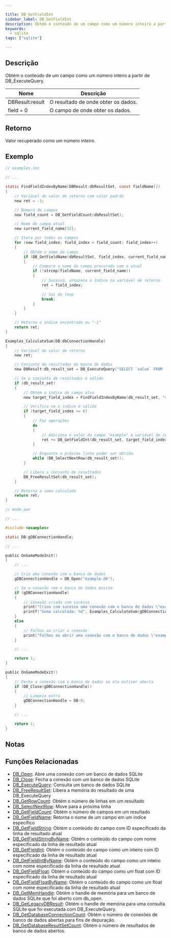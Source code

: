 ```yaml
---

title: DB_GetFieldInt
sidebar_label: DB_GetFieldInt
description: Obtém o conteúdo de um campo como um número inteiro a partir de DB_ExecuteQuery.
keywords:
  - sqlite
tags: ["sqlite"]

---
```


## Descrição

Obtém o conteúdo de um campo como um número inteiro a partir de DB_ExecuteQuery.

| Nome             | Descrição                           |
| ---------------- | ----------------------------------- |
| DBResult:result | O resultado de onde obter os dados. |
| field = 0        | O campo de onde obter os dados.     |

## Retorno

Valor recuperado como um número inteiro.

## Exemplo

```c
// examples.inc

// ...

static FindFieldIndexByName(DBResult:dbResultSet, const fieldName[])
{
    // Variável de valor de retorno com valor padrão
    new ret = -1;

    // Número de campos
    new field_count = DB_GetFieldCount(dbResultSet);

    // Nome do campo atual
    new current_field_name[32];

    // Itera por todos os campos
    for (new field_index; field_index < field_count; field_index++)
    {
        // Obtém o nome do campo
        if (DB_GetFieldName(dbResultSet, field_index, current_field_name, sizeof current_field_name))
        {
            // Compara o nome do campo procurado com o atual
            if (!strcmp(fieldName, current_field_name))
            {
                // Sucesso, armazena o índice na variável de retorno
                ret = field_index;

                // Sai do loop
                break;
            }
        }
    }

    // Retorna o índice encontrado ou "-1"
    return ret;
}

Examples_CalculateSum(DB:dbConnectionHandle)
{
    // Variável de valor de retorno
    new ret;

    // Conjunto de resultados do banco de dados
    new DBResult:db_result_set = DB_ExecuteQuery("SELECT `value` FROM `examples`");

    // Se o conjunto de resultados é válido
    if (db_result_set)
    {
        // Obtém o índice do campo alvo
        new target_field_index = FindFieldIndexByName(db_result_set, "value");

        // Verifica se o índice é válido
        if (target_field_index >= 0)
        {
            // Faz operações
            do
            {
                // Adiciona o valor do campo "example" à variável de retorno
                ret += DB_GetFieldInt(db_result_set, target_field_index);
            }

            // Enquanto a próxima linha puder ser obtida
            while (DB_SelectNextRow(db_result_set));
        }

        // Libera o conjunto de resultados
        DB_FreeResultSet(db_result_set);
    }

    // Retorna a soma calculada
    return ret;
}
```

```c
// mode.pwn

// ...

#include <examples>

static DB:gDBConnectionHandle;

// ...

public OnGameModeInit()
{
    // ...

    // Cria uma conexão com o banco de dados
    gDBConnectionHandle = DB_Open("example.db");

    // Se a conexão com o banco de dados existe
    if (gDBConnectionHandle)
    {
        // Conexão criada com sucesso
        print("Criou com sucesso uma conexão com o banco de dados \"example.db\".");
        printf("Soma calculada: %d", Examples_CalculateSum(gDBConnectionHandle));
    }
    else
    {
        // Falhou ao criar a conexão
        print("Falhou ao abrir uma conexão com o banco de dados \"example.db\".");
    }

    // ...

    return 1;
}

public OnGameModeExit()
{
    // Fecha a conexão com o banco de dados se ela estiver aberta
    if (DB_Close(gDBConnectionHandle))
    {
        // Limpeza extra
        gDBConnectionHandle = DB:0;
    }

    // ...

    return 1;
}
```

## Notas

## Funções Relacionadas

* [DB_Open](DB_Open): Abre uma conexão com um banco de dados SQLite
* [DB_Close](DB_Close): Fecha a conexão com um banco de dados SQLite
* [DB_ExecuteQuery](DB_ExecuteQuery): Consulta um banco de dados SQLite
* [DB_FreeResultSet](DB_FreeResultSet): Libera a memória do resultado de uma DB_ExecuteQuery
* [DB_GetRowCount](DB_GetRowCount): Obtém o número de linhas em um resultado
* [DB_SelectNextRow](DB_SelectNextRow): Move para a próxima linha
* [DB_GetFieldCount](DB_GetFieldCount): Obtém o número de campos em um resultado
* [DB_GetFieldName](DB_GetFieldName): Retorna o nome de um campo em um índice específico
* [DB_GetFieldString](DB_GetFieldString): Obtém o conteúdo do campo com ID especificado da linha de resultado atual
* [DB_GetFieldStringByName](DB_GetFieldStringByName): Obtém o conteúdo do campo com nome especificado da linha de resultado atual
* [DB_GetFieldInt](DB_GetFieldInt): Obtém o conteúdo do campo como um inteiro com ID especificado da linha de resultado atual
* [DB_GetFieldIntByName](DB_GetFieldIntByName): Obtém o conteúdo do campo como um inteiro com nome especificado da linha de resultado atual
* [DB_GetFieldFloat](DB_GetFieldFloat): Obtém o conteúdo do campo como um float com ID especificado da linha de resultado atual
* [DB_GetFieldFloatByName](DB_GetFieldFloatByName): Obtém o conteúdo do campo como um float com nome especificado da linha de resultado atual
* [DB_GetMemHandle](DB_GetMemHandle): Obtém o handle de memória para um banco de dados SQLite que foi aberto com db_open.
* [DB_GetLegacyDBResult](DB_GetLegacyDBResult): Obtém o handle de memória para uma consulta SQLite que foi executada com DB_ExecuteQuery.
* [DB_GetDatabaseConnectionCount](DB_GetDatabaseConnectionCount): Obtém o número de conexões de banco de dados abertas para fins de depuração.
* [DB_GetDatabaseResultSetCount](DB_GetDatabaseResultSetCount): Obtém o número de resultados de banco de dados abertos.
